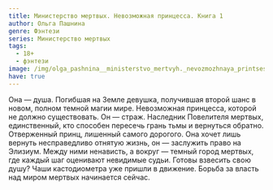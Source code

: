 ```yaml
---
title: Министерство мертвых. Невозможная принцесса. Книга 1
author: Ольга Пашнина
genre: Фэнтези
series: Министерство мертвых
tags:
  - 18+
  - фэнтези
image: /img/olga_pashnina__ministerstvo_mertvyh._nevozmozhnaya_printsessa.jpeg
have: true
---
```

Она — душа. Погибшая на Земле девушка, получившая второй шанс в новом, полном темной магии мире. Невозможная принцесса, которой не должно существовать. Он — страж. Наследник Повелителя мертвых, единственный, кто способен пересечь грань тьмы и вернуться обратно. Отверженный принц, лишенный самого дорогого. Она хочет лишь вернуть несправедливо отнятую жизнь, он — заслужить право на Элизиум. Между ними ненависть, а вокруг — темный город мертвых, где каждый шаг оценивают невидимые судьи. Готовы взвесить свою душу? Чаши кастодиометра уже пришли в движение. Борьба за власть над миром мертвых начинается сейчас.